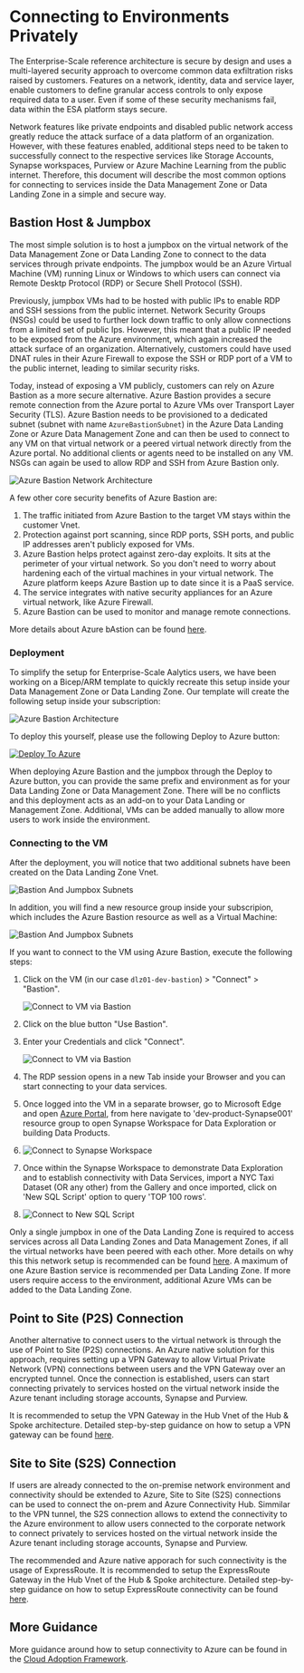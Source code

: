 # Connecting to Environments Privately

The Enterprise-Scale reference architecture is secure by design and uses a multi-layered security approach to overcome common data exfiltration risks raised by customers. Features on a network, identity, data and service layer, enable customers to define granular access controls to only expose required data to a user. Even if some of these security mechanisms fail, data within the ESA platform stays secure.

Network features like private endpoints and disabled public network access greatly reduce the attack surface of a data platform of an organization. However, with these features enabled, additional steps need to be taken to successfully connect to the respective services like Storage Accounts, Synapse workspaces, Purview or Azure Machine Learning from the public internet. Therefore, this document will describe the most common options for connecting to services inside the Data Management Zone or Data Landing Zone in a simple and secure way.

## Bastion Host & Jumpbox

The most simple solution is to host a jumpbox on the virtual network of the Data Management Zone or Data Landing Zone to connect to the data services through private endpoints. The jumpbox would be an Azure Virtual Machine (VM) running Linux or Windows to which users can connect via Remote Desktp Protocol (RDP) or Secure Shell Protocol (SSH).

Previously, jumpbox VMs had to be hosted with public IPs to enable RDP and SSH sessions from the public internet. Network Security Groups (NSGs) could be used to further lock down traffic to only allow connections from a limited set of public Ips. However, this meant that a public IP needed to be exposed from the Azure environment, which again increased the attack surface of an organization. Alternatively, customers could have used DNAT rules in their Azure Firewall to expose the SSH or RDP port of a VM to the public internet, leading to similar security risks.

Today, instead of exposing a VM publicly, customers can rely on Azure Bastion as a more secure alternative. Azure Bastion provides a secure remote connection from the Azure portal to Azure VMs over Transport Layer Security (TLS). Azure Bastion needs to be provisioned to a dedicated subnet (subnet with name `AzureBastionSubnet`) in the Azure Data Landing Zone or Azure Data Management Zone and can then be used to connect to any VM on that virtual network or a peered virtual network directly from the Azure portal. No additional clients or agents need to be installed on any VM. NSGs can again be used to allow RDP and SSH from Azure Bastion only.

![Azure Bastion Network Architecture](/docs/images/AzureBastionNetworkArchitecture.png)

A few other core security benefits of Azure Bastion are:

1. The traffic initiated from Azure Bastion to the target VM stays within the customer Vnet.
2. Protection against port scanning, since RDP ports, SSH ports, and public IP addresses aren't publicly exposed for VMs.
3. Azure Bastion helps protect against zero-day exploits. It sits at the perimeter of your virtual network. So you don't need to worry about hardening each of the virtual machines in your virtual network. The Azure platform keeps Azure Bastion up to date since it is a PaaS service.
4. The service integrates with native security appliances for an Azure virtual network, like Azure Firewall.
5. Azure Bastion can be used to monitor and manage remote connections.

More details about Azure bAstion can be found [here](https://docs.microsoft.com/en-us/azure/bastion/bastion-overview).

### Deployment

To simplify the setup for Enterprise-Scale Aalytics users, we have been working on a Bicep/ARM template to quickly recreate this setup inside your Data Management Zone or Data Landing Zone. Our template will create the following setup inside your subscription:

![Azure Bastion Architecture](/docs/images/AzureBastionArchitecture.png)

To deploy this yourself, please use the following Deploy to Azure button:

[![Deploy To Azure](https://aka.ms/deploytoazurebutton)](https://portal.azure.com/#blade/Microsoft_Azure_CreateUIDef/CustomDeploymentBlade/uri/https%3A%2F%2Fraw.githubusercontent.com%2FAzure%2Fdata-management-zone%2Fmain%2Fdocs%2Freference%2Fbastionhost%2Fmain.json/uiFormDefinitionUri/https%3A%2F%2Fraw.githubusercontent.com%2FAzure%2Fdata-management-zone%2Fmain%2Fdocs%2Freference%2Fbastionhost%2Fportal.json)

When deploying Azure Bastion and the jumpbox through the Deploy to Azure button, you can provide the same prefix and environment as for your Data Landing Zone or Data Management Zone. There will be no conflicts and this deployment acts as an add-on to your Data Landing or Management Zone. Additional, VMs can be added manually to allow more users to work inside the environment.

### Connecting to the VM

After the deployment, you will notice that two additional subnets have been created on the Data Landing Zone Vnet.

![Bastion And Jumpbox Subnets](/docs/images/AzureBastionSubnets.png)

In addition, you will find a new resource group inside your subscripion, which includes the Azure Bastion resource as well as a Virtual Machine:

![Bastion And Jumpbox Subnets](/docs/images/AzureBastionResourceGroup.png)

If you want to connect to the VM using Azure Bastion, execute the following steps:

1. Click on the VM (in our case `dlz01-dev-bastion`) > "Connect" > "Bastion".

    ![Connect to VM via Bastion](/docs/images/AzureBastionConnectToVm.png)

2. Click on the blue button "Use Bastion".
3. Enter your Credentials and click "Connect".

    ![Connect to VM via Bastion](/docs/images/AzureBastionEnterCredentials.png)

4. The RDP session opens in a  new Tab inside your Browser and you can start connecting to your data services.
5. Once logged into the VM in a separate browser, go to Microsoft Edge and open [Azure Portal](https://portal.azure.com/), from here navigate to 'dev-product-Synapse001' resource group to open Synapse Workspace for Data Exploration or building Data Products.
1. 
    ![Connect to Synapse Workspace](/docs/images/dev-shared-product-synapse.png)

6. Once within the Synapse Workspace to demonstrate Data Exploration and to establish connectivity with Data Services, import a NYC Taxi Dataset (OR any other) from the Gallery and once imported, click on 'New SQL Script' option to query 'TOP 100 rows'.
1. 
    ![Connect to New SQL Script](/docs/images/new-sql-script.png)

Only a single jumpbox in one of the Data Landing Zone is required to access services across all Data Landing Zones and Data Management Zones, if all the virtual networks have been peered with each other. More details on why this this network setup is recommended can be found [here](/docs/guidance/EnterpriseScaleAnalytics-NetworkArchitecture.md). A maximum of one Azure Bastion service is recommended per Data Landing Zone. If more users require access to the environment, additional Azure VMs can be added to the Data Landing Zone.

## Point to Site (P2S) Connection

Another alternative to connect users to the virtual network is through the use of Point to Site (P2S) connections. An Azure native solution for this approach, requires setting up a VPN Gateway to allow Virtual Private Network (VPN) connections between users and the VPN Gateway over an encrypted tunnel. Once the connection is established, users can start connecting privately to services hosted on the virtual network inside the Azure tenant including storage accounts, Synapse and Purview.

It is recommended to setup the VPN Gateway in the Hub Vnet of the Hub & Spoke architecture. Detailed step-by-step guidance on how to setup a VPN gateway can be found [here](https://docs.microsoft.com/en-us/azure/vpn-gateway/tutorial-create-gateway-portal).

## Site to Site (S2S) Connection

If users are already connected to the on-premise network environment and connectivity should be extended to Azure, Site to Site (S2S) connections can be used to connect the on-prem and Azure Connectivity Hub. Simmilar to the VPN tunnel, the S2S connection allows to extend the connectivity to the Azure environment to allow users connected to the corporate network to connect privately to services hosted on the virtual network inside the Azure tenant including storage accounts, Synapse and Purview.

The recommended and Azure native apporach for such connectivity is the usage of ExpressRoute. It is recommended to setup the ExpressRoute Gateway in the Hub Vnet of the Hub & Spoke architecture. Detailed step-by-step guidance on how to setup ExpressRoute connectivity can be found [here](https://docs.microsoft.com/en-us/azure/expressroute/expressroute-howto-routing-portal-resource-manager).

## More Guidance

More guidance around how to setup connectivity to Azure can be found in the [Cloud Adoption Framework](https://docs.microsoft.com/en-us/azure/cloud-adoption-framework/ready/azure-best-practices/connectivity-to-azure).

